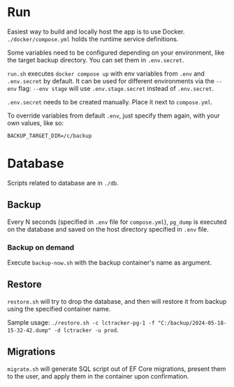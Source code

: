 # Run

Easiest way to build and locally host the app is to use Docker. `./docker/compose.yml` holds the runtime service definitions.

Some variables need to be configured depending on your environment, like the target backup directory. You can set them in `.env.secret`.

`run.sh` executes `docker compose up` with env variables from `.env` and `.env.secret` by default. 
It can be used for different environments via the `--env` flag: `--env stage` will use `.env.stage.secret` instead of `.env.secret`.

`.env.secret` needs to be created manually. Place it next to `compose.yml`.

To override variables from default `.env`, just specify them again, with your own values, like so:
```
BACKUP_TARGET_DIR=/c/backup
```

# Database

Scripts related to database are in `./db`.

## Backup

Every N seconds (specified in `.env` file for `compose.yml`), `pg_dump` is executed on the database
and saved on the host directory specified in `.env` file.

### Backup on demand

Execute `backup-now.sh` with the backup container's name as argument.

## Restore

`restore.sh` will try to drop the database, and then will restore it from backup using the specified container name.

Sample usage: `./restore.sh -c lctracker-pg-1 -f "C:/backup/2024-05-18-15-32-42.dump" -d lctracker -u prod`.

## Migrations

`migrate.sh` will generate SQL script out of EF Core migrations, present them to the user, and apply them in the container upon confirmation.

